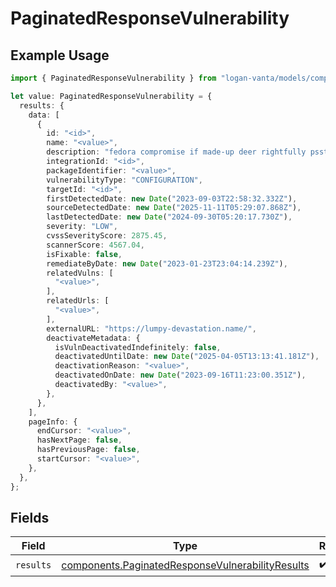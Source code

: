 # PaginatedResponseVulnerability

## Example Usage

```typescript
import { PaginatedResponseVulnerability } from "logan-vanta/models/components";

let value: PaginatedResponseVulnerability = {
  results: {
    data: [
      {
        id: "<id>",
        name: "<value>",
        description: "fedora compromise if made-up deer rightfully psst",
        integrationId: "<id>",
        packageIdentifier: "<value>",
        vulnerabilityType: "CONFIGURATION",
        targetId: "<id>",
        firstDetectedDate: new Date("2023-09-03T22:58:32.332Z"),
        sourceDetectedDate: new Date("2025-11-11T05:29:07.868Z"),
        lastDetectedDate: new Date("2024-09-30T05:20:17.730Z"),
        severity: "LOW",
        cvssSeverityScore: 2875.45,
        scannerScore: 4567.04,
        isFixable: false,
        remediateByDate: new Date("2023-01-23T23:04:14.239Z"),
        relatedVulns: [
          "<value>",
        ],
        relatedUrls: [
          "<value>",
        ],
        externalURL: "https://lumpy-devastation.name/",
        deactivateMetadata: {
          isVulnDeactivatedIndefinitely: false,
          deactivatedUntilDate: new Date("2025-04-05T13:13:41.181Z"),
          deactivationReason: "<value>",
          deactivatedOnDate: new Date("2023-09-16T11:23:00.351Z"),
          deactivatedBy: "<value>",
        },
      },
    ],
    pageInfo: {
      endCursor: "<value>",
      hasNextPage: false,
      hasPreviousPage: false,
      startCursor: "<value>",
    },
  },
};
```

## Fields

| Field                                                                                                                | Type                                                                                                                 | Required                                                                                                             | Description                                                                                                          |
| -------------------------------------------------------------------------------------------------------------------- | -------------------------------------------------------------------------------------------------------------------- | -------------------------------------------------------------------------------------------------------------------- | -------------------------------------------------------------------------------------------------------------------- |
| `results`                                                                                                            | [components.PaginatedResponseVulnerabilityResults](../../models/components/paginatedresponsevulnerabilityresults.md) | :heavy_check_mark:                                                                                                   | N/A                                                                                                                  |
